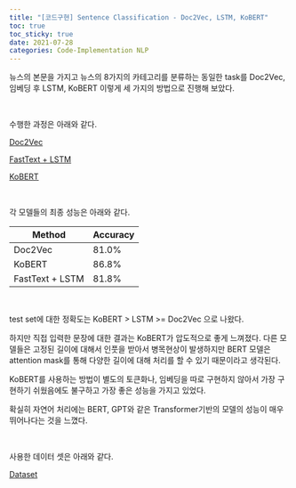 ```yaml
---
title: "[코드구현] Sentence Classification - Doc2Vec, LSTM, KoBERT"
toc: true
toc_sticky: true
date: 2021-07-28
categories: Code-Implementation NLP
---
```


뉴스의 본문을 가지고 뉴스의 8가지의 카테고리를 분류하는 동일한 task를 Doc2Vec, 임베딩 후 LSTM, KoBERT 이렇게 세 가지의 방법으로 진행해 보았다.

&nbsp;



수행한 과정은 아래와 같다.

[Doc2Vec](https://doheon.github.io/code-implementation/nlp/ci-doc2vec-post/)

[FastText + LSTM](https://doheon.github.io/code-implementation/nlp/ci-lstm-post/)

[KoBERT](https://doheon.github.io/code-implementation/nlp/ci-kobert-post/)

&nbsp;



각 모델들의 최종 성능은 아래와 같다.

| Method          | Accuracy |
| --------------- | -------- |
| Doc2Vec         | 81.0%    |
| KoBERT          | 86.8%    |
| FastText + LSTM | 81.8%    |

&nbsp;



test set에 대한 정확도는 KoBERT > LSTM >= Doc2Vec 으로 나왔다.

하지만 직접 입력한 문장에 대한 결과는 KoBERT가 압도적으로 좋게 느껴졌다. 다른 모델들은 고정된 길이에 대해서 인풋을 받아서 병목현상이 발생하지만 BERT 모델은 attention mask를 통해 다양한 길이에 대해 처리를 할 수 있기 때문이라고 생각된다.

KoBERT를 사용하는 방법이 별도의 토큰화나, 임베딩을 따로 구현하지 않아서 가장 구현하기 쉬웠음에도 불구하고 가장 좋은 성능을 가지고 있었다.

확실히 자연어 처리에는 BERT, GPT와 같은 Transformer기반의 모델의 성능이 매우 뛰어나다는 것을 느꼈다.

&nbsp;



사용한 데이터 셋은 아래와 같다.

[Dataset](http://ling.snu.ac.kr/class/cl_under1801/FinalProject.htm)

&nbsp;


